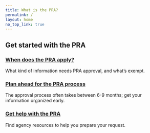```yaml
---
title: What is the PRA?
permalink: /
layout: home
no_top_link: true
---
```


<h2>Get started with the PRA</h2>

<div class="grid-row grid-gap">
  <div class="tablet:grid-col-4">
    <h3><a href="/do-i-need-clearance/">When does the PRA apply?</a></h3>
    <p>What kind of information needs PRA approval, and what’s exempt. </p>
  </div>
  <div class="tablet:grid-col-4">
    <h3><a href="/clearance-process/">Plan ahead for the PRA process</a></h3>
    <p>The approval process often takes between 6-9 months; get your information organized early.</p>
  </div>
  <div class="tablet:grid-col-4">
  <h3><a href="/contact">Get help with the PRA</a></h3>
    <p>Find agency resources to help you prepare your request.</p>
  </div>
</div>
